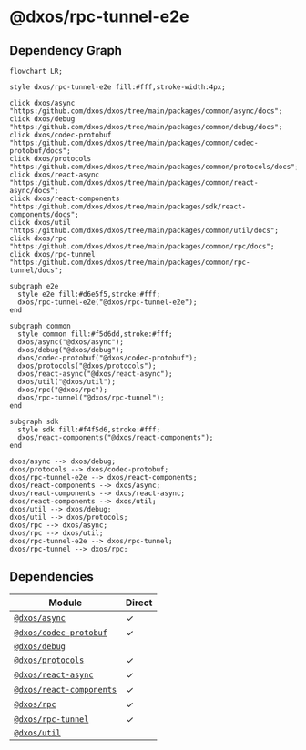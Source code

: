 # @dxos/rpc-tunnel-e2e



## Dependency Graph

```mermaid
flowchart LR;

style dxos/rpc-tunnel-e2e fill:#fff,stroke-width:4px;

click dxos/async "https:/github.com/dxos/dxos/tree/main/packages/common/async/docs";
click dxos/debug "https:/github.com/dxos/dxos/tree/main/packages/common/debug/docs";
click dxos/codec-protobuf "https:/github.com/dxos/dxos/tree/main/packages/common/codec-protobuf/docs";
click dxos/protocols "https:/github.com/dxos/dxos/tree/main/packages/common/protocols/docs";
click dxos/react-async "https:/github.com/dxos/dxos/tree/main/packages/common/react-async/docs";
click dxos/react-components "https:/github.com/dxos/dxos/tree/main/packages/sdk/react-components/docs";
click dxos/util "https:/github.com/dxos/dxos/tree/main/packages/common/util/docs";
click dxos/rpc "https:/github.com/dxos/dxos/tree/main/packages/common/rpc/docs";
click dxos/rpc-tunnel "https:/github.com/dxos/dxos/tree/main/packages/common/rpc-tunnel/docs";

subgraph e2e
  style e2e fill:#d6e5f5,stroke:#fff;
  dxos/rpc-tunnel-e2e("@dxos/rpc-tunnel-e2e");
end

subgraph common
  style common fill:#f5d6dd,stroke:#fff;
  dxos/async("@dxos/async");
  dxos/debug("@dxos/debug");
  dxos/codec-protobuf("@dxos/codec-protobuf");
  dxos/protocols("@dxos/protocols");
  dxos/react-async("@dxos/react-async");
  dxos/util("@dxos/util");
  dxos/rpc("@dxos/rpc");
  dxos/rpc-tunnel("@dxos/rpc-tunnel");
end

subgraph sdk
  style sdk fill:#f4f5d6,stroke:#fff;
  dxos/react-components("@dxos/react-components");
end

dxos/async --> dxos/debug;
dxos/protocols --> dxos/codec-protobuf;
dxos/rpc-tunnel-e2e --> dxos/react-components;
dxos/react-components --> dxos/async;
dxos/react-components --> dxos/react-async;
dxos/react-components --> dxos/util;
dxos/util --> dxos/debug;
dxos/util --> dxos/protocols;
dxos/rpc --> dxos/async;
dxos/rpc --> dxos/util;
dxos/rpc-tunnel-e2e --> dxos/rpc-tunnel;
dxos/rpc-tunnel --> dxos/rpc;
```

## Dependencies

| Module | Direct |
|---|---|
| [`@dxos/async`](../../../packages/common/async/docs/README.md) | &check; |
| [`@dxos/codec-protobuf`](../../../packages/common/codec-protobuf/docs/README.md) | &check; |
| [`@dxos/debug`](../../../packages/common/debug/docs/README.md) |  |
| [`@dxos/protocols`](../../../packages/common/protocols/docs/README.md) | &check; |
| [`@dxos/react-async`](../../../packages/common/react-async/docs/README.md) | &check; |
| [`@dxos/react-components`](../../../packages/sdk/react-components/docs/README.md) | &check; |
| [`@dxos/rpc`](../../../packages/common/rpc/docs/README.md) | &check; |
| [`@dxos/rpc-tunnel`](../../../packages/common/rpc-tunnel/docs/README.md) | &check; |
| [`@dxos/util`](../../../packages/common/util/docs/README.md) |  |
